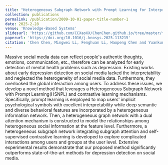 ```yaml
---
title: "Heterogeneous Subgraph Network with Prompt Learning for Interpretable Depression Detection on Social Media"
collection: publications
permalink: /publication/2009-10-01-paper-title-number-1
date: 2025-2-28
venue: 'Knowledge-Based Systems'
slidesurl: 'https://github.com/CCXaoXX/ChenChen.github.io/tree/master/files/slides1.pdf'
paperurl: 'https://doi.org/10.1016/j.knosys.2025.113215'
citation: 'Chen Chen, Mingwei Li, Fenghuan Li, Haopeng Chen and Yuankun Lin. Heterogeneous subgraph network with prompt learning for interpretable depression detection on social media. Knowledge-Based Systems, 113215.'
---
```


Massive social media data can reflect people's authentic thoughts, emotions, communication, etc., therefore can be analyzed for early detection of mental health problems such as depression. Existing works about early depression detection on social media lacked the interpretability and neglected the heterogeneity of social media data. Furthermore, they overlooked the global interaction among users. To address these issues, we develop a novel method that leverages a Heterogeneous Subgraph Network with Prompt Learning(HSNPL) and contrastive learning mechanisms. Specifically, prompt learning is employed to map users' implicit psychological symbols with excellent interpretability while deep semantic and diverse behavioral features are incorporated by a heterogeneous information network. Then, a heterogeneous graph network with a dual attention mechanism is constructed to model the relationships among heterogeneous social information at the feature level. Furthermore, a heterogeneous subgraph network integrating subgraph attention and self-supervised contrastive learning is developed to explore complicated interactions among users and groups at the user level. Extensive experimental results demonstrate that our proposed method significantly outperforms state-of-the-art methods for depression detection on social media.
